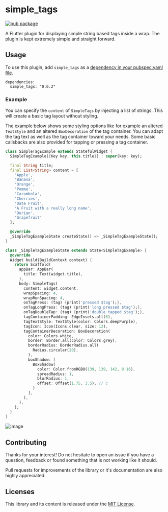 # simple_tags

[![pub package](https://img.shields.io/pub/v/url_launcher.svg)](https://pub.dev/packages/simple_tags)

A Flutter plugin for displaying simple string based tags inside a wrap.
The plugin is kept extremely simple and straight forward.

## Usage
To use this plugin, add `simple_tags` as a [dependency in your pubspec.yaml file](https://flutter.dev/platform-plugins/).

```
dependencies:
  simple_tags: "0.0.2"
```

### Example

You can specify the `content` of `SimpleTags` by injecting a list of strings.
This will create a basic tag layout without styling.

The example below shows some styling options like for example an altered `TextStyle` and an altered `BoxDecoration` of the tag container.
You can adapt the tag text as well as the tag container toward your needs.
Some basic callsbacks are also provided for tapping or pressing a tag container.

``` dart
class SimpleTagExample extends StatefulWidget {
  SimpleTagExample({Key key, this.title}) : super(key: key);

  final String title;
  final List<String> content = [
    'Apple',
    'Banana',
    'Orange',
    'Pomme',
    'Carambola',
    'Cherries',
    'Date Fruit',
    'A Fruit with a really long name',
    'Durian',
    'Grapefruit'
  ];

  @override
  _SimpleTagExampleState createState() => _SimpleTagExampleState();
}

class _SimpleTagExampleState extends State<SimpleTagExample> {
  @override
  Widget build(BuildContext context) {
    return Scaffold(
      appBar: AppBar(
        title: Text(widget.title),
      ),
      body: SimpleTags(
        content: widget.content,
        wrapSpacing: 4,
        wrapRunSpacing: 4,
        onTagPress: (tag) {print('pressed $tag');},
        onTagLongPress: (tag) {print('long pressed $tag');},
        onTagDoubleTap: (tag) {print('double tapped $tag');},
        tagContainerPadding: EdgeInsets.all(6),
        tagTextStyle: TextStyle(color: Colors.deepPurple),
        tagIcon: Icon(Icons.clear, size: 12),
        tagContainerDecoration: BoxDecoration(
          color: Colors.white,
          border: Border.all(color: Colors.grey),
          borderRadius: BorderRadius.all(
            Radius.circular(20),
          ),
          boxShadow: [
            BoxShadow(
              color: Color.fromRGBO(139, 139, 142, 0.16),
              spreadRadius: 1,
              blurRadius: 1,
              offset: Offset(1.75, 3.5), // c
            )
          ],
        ),
      ),
    );
  }
}
```

![image](https://user-images.githubusercontent.com/12799722/114385355-3a430a00-9b90-11eb-9136-f4fab5294290.png)

## Contributing
Thanks for your interest! Do not hesitate to open an issue if you have a question, feedback or found something that is not working like it should.

Pull requests for improvements of the library or it's documentation are also highly appreciated.

## Licenses
This library and its content is released under the [MIT License](https://choosealicense.com/licenses/mit/).
